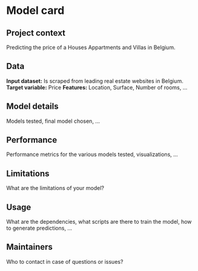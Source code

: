 # Model card

## Project context

Predicting the price of a Houses Appartments and Villas in Belgium.

## Data

**Input dataset:** Is scraped from leading real estate websites in Belgium.
**Target variable:** Price
**Features:** Location, Surface, Number of rooms, ...

## Model details
Models tested, final model chosen, ...

## Performance
Performance metrics for the various models tested, visualizations, ...

## Limitations
What are the limitations of your model?

## Usage
What are the dependencies, what scripts are there to train the model, how to generate predictions, ...

## Maintainers
Who to contact in case of questions or issues?